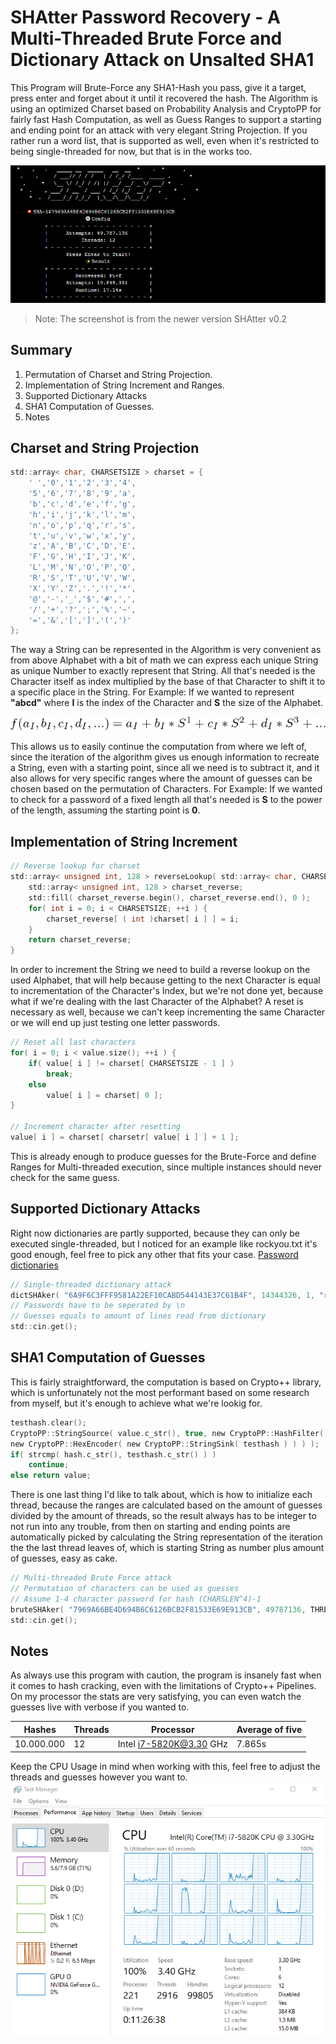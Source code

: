# SHAtter Password Recovery - A Multi-Threaded Brute Force and Dictionary Attack on Unsalted SHA1
This Program will Brute-Force any SHA1-Hash you pass, give it a target, press enter and forget about it until it recovered the hash. The Algorithm is using an optimized Charset based on Probability Analysis and CryptoPP for fairly fast Hash Computation, as well as Guess Ranges to support a starting and ending point for an attack with very elegant String Projection. If you rather run a word list, that is supported as well, even when it's restricted to being single-threaded for now, but that is in the works too.

![Preview](console-output.PNG)

> Note: The screenshot is from the newer version SHAtter v0.2 

## Summary
  1. Permutation of Charset and String Projection.
  2. Implementation of String Increment and Ranges.
  3. Supported Dictionary Attacks
  4. SHA1 Computation of Guesses.
  5. Notes

## Charset and String Projection
```c
std::array< char, CHARSETSIZE > charset = {
	' ','0','1','2','3','4',
	'5','6','7','8','9','a',
	'b','c','d','e','f','g',
	'h','i','j','k','l','m',
	'n','o','p','q','r','s',
	't','u','v','w','x','y',
	'z','A','B','C','D','E',
	'F','G','H','I','J','K',
	'L','M','N','O','P','Q',
	'R','S','T','U','V','W',
	'X','Y','Z','.','!','*',
	'@','-','_','$','#',',',
	'/','+','?',';','%','~',
	'=','&','[',']','(',')'
};
```
The way a String can be represented in the Algorithm is very convenient as from above Alphabet with a bit of math we can express each unique String as unique Number to exactly represent that String. All that's needed is the Character itself as index multiplied by the base of that Character to shift it to a specific place in the String. For Example: If we wanted to represent **"abcd"** where **I** is the index of the Character and **S** the size of the Alphabet.

![Preview](equation.png)

This allows us to easily continue the computation from where we left of, since the iteration of the algorithm gives us enough information to recreate a String, even with a starting point, since all we need is to subtract it, and it also allows for very specific ranges where the amount of guesses can be chosen based on the permutation of Characters. For Example: If we wanted to check for a password of a fixed length all that's needed is **S** to the power of the length, assuming the starting point is **0**.

## Implementation of String Increment
```c
// Reverse lookup for charset
std::array< unsigned int, 128 > reverseLookup( std::array< char, CHARSETSIZE >& charset ) {
	std::array< unsigned int, 128 > charset_reverse;
	std::fill( charset_reverse.begin(), charset_reverse.end(), 0 );
	for( int i = 0; i < CHARSETSIZE; ++i ) {
		charset_reverse[ ( int )charset[ i ] ] = i;
	}
	return charset_reverse;
}
```
In order to increment the String we need to build a reverse lookup on the used Alphabet, that will help because getting to the next Character is equal to incrementation of the Character's Index, but we're not done yet, because what if we're dealing with the last Character of the Alphabet? A reset is necessary as well, because we can't keep incrementing the same Character or we will end up just testing one letter passwords.
```c
// Reset all last characters
for( i = 0; i < value.size(); ++i ) {
	if( value[ i ] != charset[ CHARSETSIZE - 1 ] )
		break;
	else
		value[ i ] = charset[ 0 ];
}

// Increment character after resetting
value[ i ] = charset[ charsetr[ value[ i ] ] + 1 ];
```
This is already enough to produce guesses for the Brute-Force and define Ranges for Multi-threaded execution, since multiple instances should never check for the same guess.

## Supported Dictionary Attacks
Right now dictionaries are partly supported, because they can only be executed single-threaded, but I noticed for an example like rockyou.txt it's good enough, feel free to pick any other that fits your case.
[Password dictionaries](https://wiki.skullsecurity.org/Passwords)
```c
// Single-threaded dictionary attack
dictSHAker( "6A9F6C3FFF9581A22EF10CABD544143E37C61B4F", 14344326, 1, "rockyou.txt" );
// Passwords have to be seperated by \n
// Guesses equals to amount of lines read from dictionary
std::cin.get();
```
## SHA1 Computation of Guesses
This is fairly straightforward, the computation is based on Crypto++ library, which is unfortunately not the most performant based on some research from myself, but it's enough to achieve what we're lookig for.
```c
testhash.clear();
CryptoPP::StringSource( value.c_str(), true, new CryptoPP::HashFilter( sha1,
new CryptoPP::HexEncoder( new CryptoPP::StringSink( testhash ) ) ) );
if( strcmp( hash.c_str(), testhash.c_str() ) )
	continue;
else return value;
```
There is one last thing I'd like to talk about, which is how to initialize each thread, because the ranges are calculated based on the amount of guesses divided by the amount of threads, so the result always has to be integer to not run into any trouble, from then on starting and ending points are automatically picked by calculating the String representation of the iteration the the last thread leaves of, which is starting String as number plus amount of guesses, easy as cake.
```c
// Multi-threaded Brute Force attack
// Permutation of characters can be used as guesses
// Assume 1-4 character password for hash (CHARSLEN^4)-1
bruteSHAker( "7969A66BE4D694B6C6126BCB2F81533E69E913CB", 49787136, THREADS, charset );
std::cin.get();
```

## Notes
As always use this program with caution, the program is insanely fast when it comes to hash cracking, even with the limitations of Crypto++ Pipelines. On my processor the stats are very satisfying, you can even watch the guesses live with verbose if you wanted to.

| Hashes      | Threads      | Processor                     | Average of five |
| ----------- | ------------ | ----------------------------- | --------------- |
| 10.000.000  | 12           | Intel i7-5820K@3.30 GHz       | 7.865s          |

Keep the CPU Usage in mind when working with this, feel free to adjust the threads and guesses however you want to.
![Preview](running.PNG)
